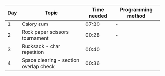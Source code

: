 | Day | Topic                                  | Time needed | Programming method |
| --- | -------------------------------------- | ----------- | ------------------ |
| 1   | Calory sum                             | 07:20       | -                  |
| 2   | Rock paper scissors tournament         | 00:28       | -                  |
| 3   | Rucksack - char repetition             | 00:40       |                    |
| 4   | Space clearing - section overlap check | 00:36       |                    |
